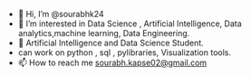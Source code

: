 - 👋 Hi, I’m @sourabhk24
- 👀 I’m interested in Data Science , Artificial Intelligence, Data analytics,machine learning, Data Engineering.
- 🌱 Artificial Intelligence and Data Science Student.
- can work on python , sql , pylibraries, Visualization tools.
- 📫 How to reach me sourabh.kapse02@gmail.com 

<!---
sourabhk24/sourabhk24 is a ✨ special ✨ repository because its `README.md` (this file) appears on your GitHub profile.
You can click the Preview link to take a look at your changes.
--->
